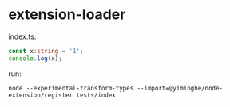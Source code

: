 # extension-loader

index.ts:
```ts
const x:string = '1';
console.log(x);
```
run:
```
node --experimental-transform-types --import=@yiminghe/node-extension/register tests/index
```